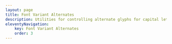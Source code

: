 ```yaml
---
layout: page
title: Font Variant Alternates
description: Utilities for controlling alternate glyphs for capital letters.
eleventyNavigation:
    key: Font Variant Alternates
    order: 3
---
```

